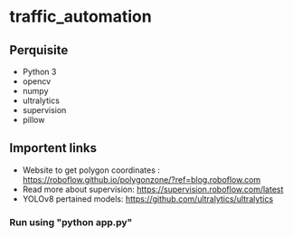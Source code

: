 # traffic_automation

## Perquisite

* Python 3
* opencv
* numpy
* ultralytics
* supervision
* pillow

## Importent links
* Website to get polygon coordinates : https://roboflow.github.io/polygonzone/?ref=blog.roboflow.com
* Read more about supervision: https://supervision.roboflow.com/latest
* YOLOv8 pertained models: https://github.com/ultralytics/ultralytics

### Run using "python app.py"
